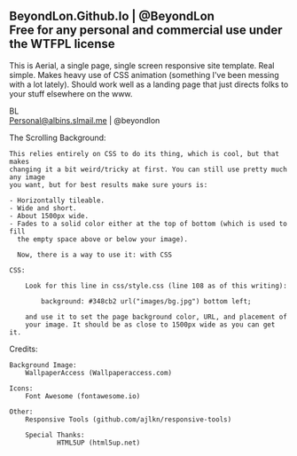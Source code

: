 <b>BeyondLon.Github.Io | @BeyondLon</b><br>
Free for any personal and commercial use under the WTFPL license 
------------------------------------------------------------------

This is Aerial, a single page, single screen responsive site template. Real simple.
Makes heavy use of CSS animation (something I've been messing with a lot lately).
Should work well as a landing page that just directs folks to your stuff elsewhere
on the www.


BL<br>
Personal@albins.slmail.me | @beyondlon



The Scrolling Background:

	This relies entirely on CSS to do its thing, which is cool, but that makes
	changing it a bit weird/tricky at first. You can still use pretty much any image
	you want, but for best results make sure yours is:

	- Horizontally tileable.
	- Wide and short.
	- About 1500px wide.
	- Fades to a solid color either at the top of bottom (which is used to fill
	  the empty space above or below your image).
	  
	  Now, there is a way to use it: with CSS
	
	CSS:

		Look for this line in css/style.css (line 108 as of this writing):

			background: #348cb2 url("images/bg.jpg") bottom left;

		and use it to set the page background color, URL, and placement of
		your image. It should be as close to 1500px wide as you can get it.



Credits:

	Background Image:
		WallpaperAccess (Wallpaperaccess.com)

	Icons:
		Font Awesome (fontawesome.io)

	Other:
		Responsive Tools (github.com/ajlkn/responsive-tools)

        Special Thanks:
                HTML5UP (html5up.net)
